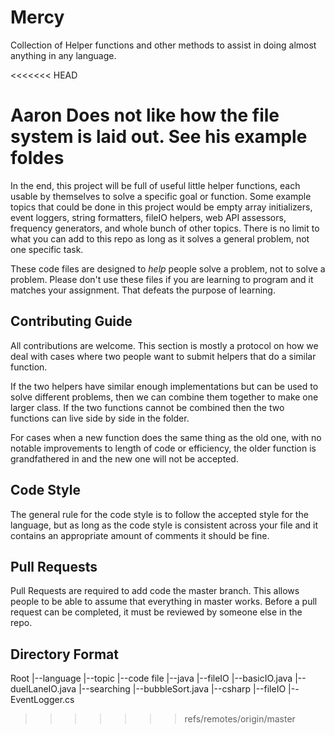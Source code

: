 # Mercy
Collection of Helper functions and other methods to assist in doing almost anything in any language.

<<<<<<< HEAD


Aaron Does not like how the file system is laid out. See his example foldes
=======
In the end, this project will be full of useful little helper functions, each usable by themselves to solve a specific goal or function. Some example topics that could be done in this project would be empty array initializers, event loggers, string formatters, fileIO helpers, web API assessors, frequency generators, and whole bunch of other topics. There is no limit to what you can add to this repo as long as it solves a general problem, not one specific task.

These code files are designed to _help_ people solve a problem, not to solve a problem. Please don't use these files if you are learning to program and it matches your assignment. That defeats the purpose of learning.

## Contributing Guide
All contributions are welcome. This section is mostly a protocol on how we deal with cases where two people want to submit helpers that do a similar function.

If the two helpers have similar enough implementations but can be used to solve different problems, then we can combine them together to make one larger class. If the two functions cannot be combined then the two functions can live side by side in the folder.

For cases when a new function does the same thing as the old one, with no notable improvements to length of code or efficiency, the older function is grandfathered in and the new one will not be accepted.

## Code Style
The general rule for the code style is to follow the accepted style for the language, but as long as the code style is consistent across your file and it contains an appropriate amount of comments it should be fine.

## Pull Requests
Pull Requests are required to add code the master branch. This allows people to be able to assume that everything in master works. Before a pull request can be completed, it must be reviewed by someone else in the repo.

## Directory Format

Root
|--language
  |--topic
    |--code file
|--java
  |--fileIO
    |--basicIO.java
    |--duelLaneIO.java
  |--searching
    |--bubbleSort.java
|--csharp
  |--fileIO
    |--EventLogger.cs
>>>>>>> refs/remotes/origin/master
